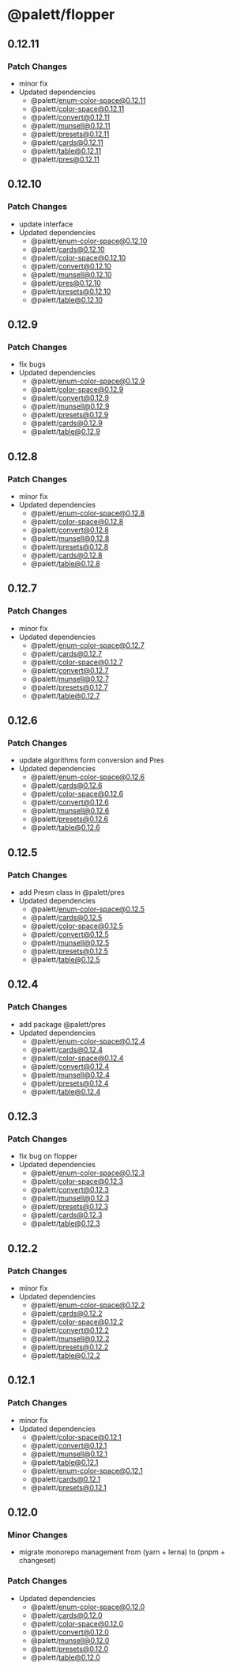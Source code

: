 # @palett/flopper

## 0.12.11

### Patch Changes

- minor fix
- Updated dependencies
  - @palett/enum-color-space@0.12.11
  - @palett/color-space@0.12.11
  - @palett/convert@0.12.11
  - @palett/munsell@0.12.11
  - @palett/presets@0.12.11
  - @palett/cards@0.12.11
  - @palett/table@0.12.11
  - @palett/pres@0.12.11

## 0.12.10

### Patch Changes

- update interface
- Updated dependencies
  - @palett/enum-color-space@0.12.10
  - @palett/cards@0.12.10
  - @palett/color-space@0.12.10
  - @palett/convert@0.12.10
  - @palett/munsell@0.12.10
  - @palett/pres@0.12.10
  - @palett/presets@0.12.10
  - @palett/table@0.12.10

## 0.12.9

### Patch Changes

- fix bugs
- Updated dependencies
  - @palett/enum-color-space@0.12.9
  - @palett/color-space@0.12.9
  - @palett/convert@0.12.9
  - @palett/munsell@0.12.9
  - @palett/presets@0.12.9
  - @palett/cards@0.12.9
  - @palett/table@0.12.9

## 0.12.8

### Patch Changes

- minor fix
- Updated dependencies
  - @palett/enum-color-space@0.12.8
  - @palett/color-space@0.12.8
  - @palett/convert@0.12.8
  - @palett/munsell@0.12.8
  - @palett/presets@0.12.8
  - @palett/cards@0.12.8
  - @palett/table@0.12.8

## 0.12.7

### Patch Changes

- minor fix
- Updated dependencies
  - @palett/enum-color-space@0.12.7
  - @palett/cards@0.12.7
  - @palett/color-space@0.12.7
  - @palett/convert@0.12.7
  - @palett/munsell@0.12.7
  - @palett/presets@0.12.7
  - @palett/table@0.12.7

## 0.12.6

### Patch Changes

- update algorithms form conversion and Pres
- Updated dependencies
  - @palett/enum-color-space@0.12.6
  - @palett/cards@0.12.6
  - @palett/color-space@0.12.6
  - @palett/convert@0.12.6
  - @palett/munsell@0.12.6
  - @palett/presets@0.12.6
  - @palett/table@0.12.6

## 0.12.5

### Patch Changes

- add Presm class in @palett/pres
- Updated dependencies
  - @palett/enum-color-space@0.12.5
  - @palett/cards@0.12.5
  - @palett/color-space@0.12.5
  - @palett/convert@0.12.5
  - @palett/munsell@0.12.5
  - @palett/presets@0.12.5
  - @palett/table@0.12.5

## 0.12.4

### Patch Changes

- add package @palett/pres
- Updated dependencies
  - @palett/enum-color-space@0.12.4
  - @palett/cards@0.12.4
  - @palett/color-space@0.12.4
  - @palett/convert@0.12.4
  - @palett/munsell@0.12.4
  - @palett/presets@0.12.4
  - @palett/table@0.12.4

## 0.12.3

### Patch Changes

- fix bug on flopper
- Updated dependencies
  - @palett/enum-color-space@0.12.3
  - @palett/color-space@0.12.3
  - @palett/convert@0.12.3
  - @palett/munsell@0.12.3
  - @palett/presets@0.12.3
  - @palett/cards@0.12.3
  - @palett/table@0.12.3

## 0.12.2

### Patch Changes

- minor fix
- Updated dependencies
  - @palett/enum-color-space@0.12.2
  - @palett/cards@0.12.2
  - @palett/color-space@0.12.2
  - @palett/convert@0.12.2
  - @palett/munsell@0.12.2
  - @palett/presets@0.12.2
  - @palett/table@0.12.2

## 0.12.1

### Patch Changes

- minor fix
- Updated dependencies
  - @palett/color-space@0.12.1
  - @palett/convert@0.12.1
  - @palett/munsell@0.12.1
  - @palett/table@0.12.1
  - @palett/enum-color-space@0.12.1
  - @palett/cards@0.12.1
  - @palett/presets@0.12.1

## 0.12.0

### Minor Changes

- migrate monorepo management from (yarn + lerna) to (pnpm + changeset)

### Patch Changes

- Updated dependencies
  - @palett/enum-color-space@0.12.0
  - @palett/cards@0.12.0
  - @palett/color-space@0.12.0
  - @palett/convert@0.12.0
  - @palett/munsell@0.12.0
  - @palett/presets@0.12.0
  - @palett/table@0.12.0

